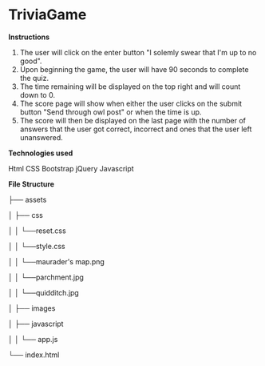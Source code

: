 # TriviaGame

**Instructions**

1. The user will click on the enter button "I solemly swear that I'm up to no good". 
2. Upon beginning the game, the user will have 90 seconds to complete the quiz. 
3. The time remaining will be displayed on the top right and will count down to 0. 
4. The score page will show when either the user clicks on the submit button "Send through owl post" or when the time is  up.
5. The score will then be displayed on the last page with the number of answers that the user got correct, incorrect and ones that the user left unanswered. 

**Technologies used**

Html
CSS
Bootstrap
jQuery
Javascript

**File Structure**

├── assets

│   ├── css

│   │   └──reset.css

│   │   └──style.css

│   │   └──maurader's map.png

│   │   └──parchment.jpg

│   │   └──quidditch.jpg

│   ├── images

│   ├── javascript 

│   │    └── app.js

└── index.html
